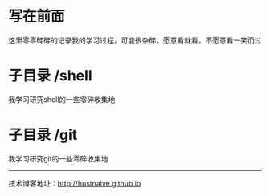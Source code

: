# 写在前面
这里零零碎碎的记录我的学习过程，可能很杂碎，愿意看就看，不愿意看一笑而过

# 子目录 /shell
我学习研究shell的一些零碎收集地

# 子目录 /git
我学习研究git的一些零碎收集地

---

技术博客地址：<http://hustnaive.github.io>